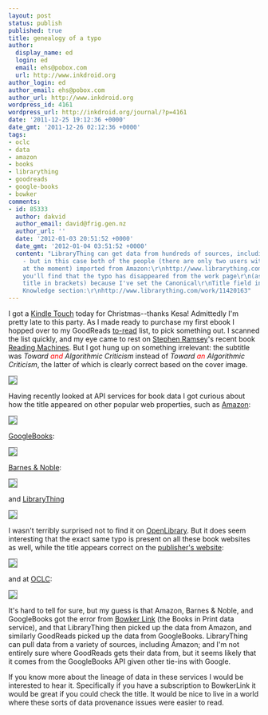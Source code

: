 ```yaml
---
layout: post
status: publish
published: true
title: genealogy of a typo
author:
  display_name: ed
  login: ed
  email: ehs@pobox.com
  url: http://www.inkdroid.org
author_login: ed
author_email: ehs@pobox.com
author_url: http://www.inkdroid.org
wordpress_id: 4161
wordpress_url: http://inkdroid.org/journal/?p=4161
date: '2011-12-25 19:12:36 +0000'
date_gmt: '2011-12-26 02:12:36 +0000'
tags:
- oclc
- data
- amazon
- books
- librarything
- goodreads
- google-books
- bowker
comments:
- id: 85333
  author: dakvid
  author_email: david@frig.gen.nz
  author_url: ''
  date: '2012-01-03 20:51:52 +0000'
  date_gmt: '2012-01-04 03:51:52 +0000'
  content: "LibraryThing can get data from hundreds of sources, including manual\r\nentry
    - but in this case both of the people (there are only two users with the book
    at the moment) imported from Amazon:\r\nhttp://www.librarything.com/work/11420163/details/81245530\r\nhttp://www.librarything.com/work/11420163/details/74768154\r\n\r\nHowever
    you'll find that the typo has disappeared from the work page\r\n(as with the series
    title in brackets) because I've set the Canonical\r\nTitle field in the Common
    Knowledge section:\r\nhttp://www.librarything.com/work/11420163"
---
```


<p>I got a <a href="http://www.amazon.com/gp/product/B005890G8O/">Kindle Touch</a> today for Christmas--thanks Kesa! Admittedly I'm pretty late to this party. As I made ready to purchase my first ebook I hopped over to my GoodReads <a href="http://www.goodreads.com/review/list/5899086?shelf=to-read">to-read</a> list, to pick something out. I scanned  the list quickly, and my eye came to rest on <a href="http://lenz.unl.edu/">Stephen Ramsey</a>'s recent book <a href="http://www.goodreads.com/book/show/11296511-reading-machines">Reading Machines</a>. But I got hung up on something irrelevant: the subtitle was <em>Toward <span style="color: red;">and</span> Algorithmic Criticism</em> instead of <em>Toward <span style="color: red;">an</span> Algorithmic Criticism</em>, the latter of which is clearly correct based on the cover image.</p>
<p><a href="http://www.goodreads.com/book/show/11296511-reading-machines"><img style="border: thin solid gray;" src="http://inkdroid.org/images/reading-machines/reading-machines-goodreads.png"/></a></p>
<p>Having recently looked at API services for book data I got curious about how the title appeared on other popular web properties, such as <a href="http://www.amazon.com/Reading-Machines-Algorithmic-Criticism-Humanities/dp/0252078209">Amazon</a>:</p>
<p><a href="http://www.amazon.com/Reading-Machines-Algorithmic-Criticism-Humanities/dp/0252078209"><img style="border: thin solid gray;" src="http://inkdroid.org/images/reading-machines/reading-machines-amazon.png"/></a></p>
<p><a href="http://books.google.com/books?id=14KPI0ORQigC">GoogleBooks</a>:</p>
<p><a href="http://books.google.com/books?id=14KPI0ORQigC"><img style="border: thin solid gray;" src="http://inkdroid.org/images/reading-machines/reading-machines-googlebooks.png"/></a></p>
<p><a href="http://www.barnesandnoble.com/w/reading-machines-stephen-ramsay/1100565003">Barnes & Noble</a>: </p>
<p><a href="http://www.barnesandnoble.com/w/reading-machines-stephen-ramsay/1100565003"><img style="border: thin solid gray;" src="http://inkdroid.org/images/reading-machines/reading-machines-bn.png"/></a></p>
<p>and <a href="http://www.librarything.com/work/11420163">LibraryThing</a></p>
<p><a href="http://www.librarything.com/work/11420163"><img style="border: thin solid gray;" src="http://inkdroid.org/images/reading-machines/reading-machines-librarything.png"/></a></p>
<p>I wasn't terribly surprised not to find it on <a href="http://openlibrary.org">OpenLibrary</a>. But it does seem interesting that the exact same typo is present on all these book websites as well, while the title appears correct on the <a href="http://www.press.uillinois.edu/books/catalog/75tms2pw9780252036415.html">publisher's website</a>:</p>
<p><a href="http://www.press.uillinois.edu/books/catalog/75tms2pw9780252036415.html"><img style="border: thin solid gray;" src="http://inkdroid.org/images/reading-machines/reading-machines-ui.png"/></a></p>
<p>and at <a href="http://www.worldcat.org/title/reading-machines-toward-an-algorithmic-criticism/oclc/708761605">OCLC</a>:</p>
<p><a href="http://www.worldcat.org/title/reading-machines-toward-an-algorithmic-criticism/oclc/708761605"><img style="border: thin solid gray;" src="http://inkdroid.org/images/reading-machines/reading-machines-worldcat.png"/></a></p>
<p>It's hard to tell for sure, but my guess is that Amazon, Barnes & Noble, and GoogleBooks got the error from <a href="http://www.bowkerlink.com/corrections/common/titleexpress.asp">Bowker Link</a> (the Books in Print data service), and that LibraryThing then picked up the data from Amazon, and similarly GoodReads picked up the data from GoogleBooks. LibraryThing can pull data from a variety of sources, including Amazon; and I'm not entirely sure where GoodReads gets their data from, but it seems likely that it comes from the GoogleBooks API given other tie-ins with Google.</p>
<p>If you know more about the lineage of data in these services I would be interested to hear it. Specifically if you have a subscription to BowkerLink it would be great if you could check the title. It would be nice to live in a world where these sorts of data provenance issues were easier to read.</p>
